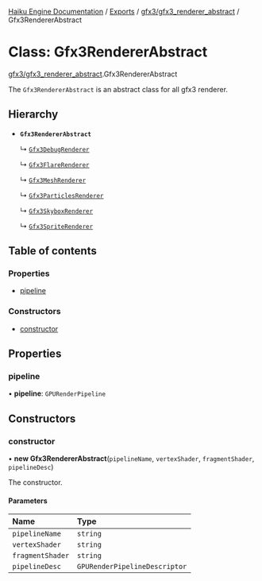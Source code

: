 [Haiku Engine Documentation](../README.md) / [Exports](../modules.md) / [gfx3/gfx3\_renderer\_abstract](../modules/gfx3_gfx3_renderer_abstract.md) / Gfx3RendererAbstract

# Class: Gfx3RendererAbstract

[gfx3/gfx3_renderer_abstract](../modules/gfx3_gfx3_renderer_abstract.md).Gfx3RendererAbstract

The `Gfx3RendererAbstract` is an abstract class for all gfx3 renderer.

## Hierarchy

- **`Gfx3RendererAbstract`**

  ↳ [`Gfx3DebugRenderer`](gfx3_gfx3_debug_renderer$Gfx3DebugRenderer.md)

  ↳ [`Gfx3FlareRenderer`](gfx3_flare_gfx3_flare_renderer$Gfx3FlareRenderer.md)

  ↳ [`Gfx3MeshRenderer`](gfx3_mesh_gfx3_mesh_renderer$Gfx3MeshRenderer.md)

  ↳ [`Gfx3ParticlesRenderer`](gfx3_particules_gfx3_particles_renderer$Gfx3ParticlesRenderer.md)

  ↳ [`Gfx3SkyboxRenderer`](gfx3_skybox_gfx3_skybox_renderer$Gfx3SkyboxRenderer.md)

  ↳ [`Gfx3SpriteRenderer`](gfx3_sprite_gfx3_sprite_renderer$Gfx3SpriteRenderer.md)

## Table of contents

### Properties

- [pipeline](gfx3_gfx3_renderer_abstract$Gfx3RendererAbstract.md#pipeline)

### Constructors

- [constructor](gfx3_gfx3_renderer_abstract$Gfx3RendererAbstract.md#constructor)

## Properties

### pipeline

• **pipeline**: `GPURenderPipeline`

## Constructors

### constructor

• **new Gfx3RendererAbstract**(`pipelineName`, `vertexShader`, `fragmentShader`, `pipelineDesc`)

The constructor.

#### Parameters

| Name | Type |
| :------ | :------ |
| `pipelineName` | `string` |
| `vertexShader` | `string` |
| `fragmentShader` | `string` |
| `pipelineDesc` | `GPURenderPipelineDescriptor` |
